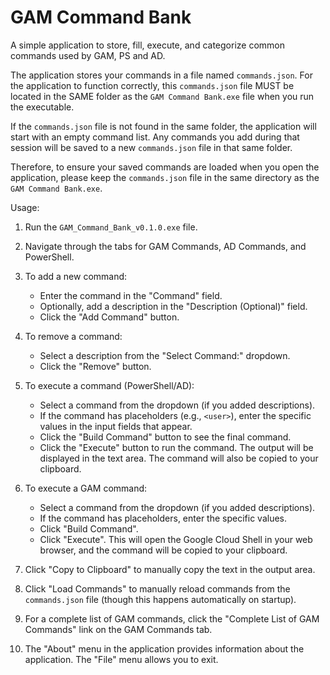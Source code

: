 # GAM Command Bank
A simple application to store, fill, execute, and categorize common commands used by GAM, PS and AD.


The application stores your commands in a file named `commands.json`. For the application to function correctly, this `commands.json` file MUST be located in the SAME folder as the `GAM Command Bank.exe` file when you run the executable.

If the `commands.json` file is not found in the same folder, the application will start with an empty command list. Any commands you add during that session will be saved to a new `commands.json` file in that same folder.

Therefore, to ensure your saved commands are loaded when you open the application, please keep the `commands.json` file in the same directory as the `GAM Command Bank.exe`.

Usage:

1.  Run the `GAM_Command_Bank_v0.1.0.exe` file.

2.  Navigate through the tabs for GAM Commands, AD Commands, and PowerShell.

3.  To add a new command:
    * Enter the command in the "Command" field.
    * Optionally, add a description in the "Description (Optional)" field.
    * Click the "Add Command" button.

4.  To remove a command:
    * Select a description from the "Select Command:" dropdown.
    * Click the "Remove" button.

5.  To execute a command (PowerShell/AD):
    * Select a command from the dropdown (if you added descriptions).
    * If the command has placeholders (e.g., `<user>`), enter the specific values in the input fields that appear.
    * Click the "Build Command" button to see the final command.
    * Click the "Execute" button to run the command. The output will be displayed in the text area. The command will also be copied to your clipboard.

6.  To execute a GAM command:
    * Select a command from the dropdown (if you added descriptions).
    * If the command has placeholders, enter the specific values.
    * Click "Build Command".
    * Click "Execute". This will open the Google Cloud Shell in your web browser, and the command will be copied to your clipboard.

7.  Click "Copy to Clipboard" to manually copy the text in the output area.

8.  Click "Load Commands" to manually reload commands from the `commands.json` file (though this happens automatically on startup).

9.  For a complete list of GAM commands, click the "Complete List of GAM Commands" link on the GAM Commands tab.

10. The "About" menu in the application provides information about the application. The "File" menu allows you to exit.
